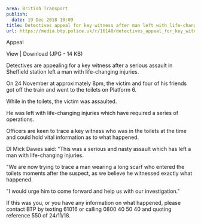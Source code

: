 ```yaml
area: British Transport
publish:
  date: 19 Dec 2018 10:09
title: Detectives appeal for key witness after man left with life-changing injuries - Sheffield
url: https://media.btp.police.uk/r/16140/detectives_appeal_for_key_witness_after_man_left_
```

Appeal

View | Download (JPG - 14 KB)

Detectives are appealing for a key witness after a serious assault in Sheffield station left a man with life-changing injuries.

On 24 November at approximately 8pm, the victim and four of his friends got off the train and went to the toilets on Platform 6.

While in the toilets, the victim was assaulted.

He was left with life-changing injuries which have required a series of operations.

Officers are keen to trace a key witness who was in the toilets at the time and could hold vital information as to what happened.

DI Mick Dawes said: "This was a serious and nasty assault which has left a man with life-changing injuries.

"We are now trying to trace a man wearing a long scarf who entered the toilets moments after the suspect, as we believe he witnessed exactly what happened.

"I would urge him to come forward and help us with our investigation."

If this was you, or you have any information on what happened, please contact BTP by texting 61016 or calling 0800 40 50 40 and quoting reference 550 of 24/11/18.
